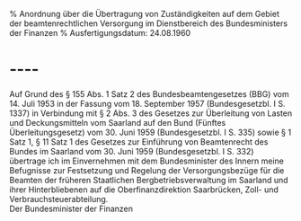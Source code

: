 % Anordnung über die Übertragung von Zuständigkeiten auf dem Gebiet der beamtenrechtlichen Versorgung im Dienstbereich des Bundesministers der Finanzen
% Ausfertigungsdatum: 24.08.1960
 
# ----

Auf Grund des § 155 Abs. 1 Satz 2 des Bundesbeamtengesetzes (BBG) vom 14. Juli 1953 in der Fassung vom 18. September 1957 (Bundesgesetzbl. I S. 1337) in Verbindung mit § 2 Abs. 3 des Gesetzes zur Überleitung von Lasten und Deckungsmitteln vom Saarland auf den Bund (Fünftes Überleitungsgesetz) vom 30. Juni 1959 (Bundesgesetzbl. I S. 335) sowie § 1 Satz 1, § 11 Satz 1 des Gesetzes zur Einführung von Beamtenrecht des Bundes im Saarland vom 30. Juni 1959 (Bundesgesetzbl. I S. 332) übertrage ich im Einvernehmen mit dem Bundesminister des Innern meine Befugnisse zur Festsetzung und Regelung der Versorgungsbezüge für die Beamten der früheren Staatlichen Bergbetriebsverwaltung im Saarland und ihrer Hinterbliebenen auf die Oberfinanzdirektion Saarbrücken, Zoll- und Verbrauchsteuerabteilung.   
Der Bundesminister der Finanzen
